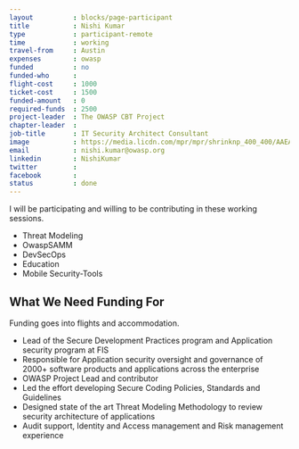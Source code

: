 ```yaml
---
layout          : blocks/page-participant
title           : Nishi Kumar
type            : participant-remote
time            : working
travel-from     : Austin
expenses        : owasp
funded          : no
funded-who      :
flight-cost     : 1000
ticket-cost     : 1500
funded-amount   : 0
required-funds  : 2500
project-leader  : The OWASP CBT Project
chapter-leader  :
job-title       : IT Security Architect Consultant
image           : https://media.licdn.com/mpr/mpr/shrinknp_400_400/AAEAAQAAAAAAAAhUAAAAJDk1MDAxZjhhLWU4YjYtNGNlOS04MTEwLTZlNTRkOThmODQzZQ.jpg
email           : nishi.kumar@owasp.org
linkedin        : NishiKumar
twitter         :
facebook        :
status          : done
---
```


I will be participating and willing to be contributing in these working sessions.

 - Threat Modeling
 - OwaspSAMM
 - DevSecOps
 - Education
 - Mobile Security-Tools

## What We Need Funding For

Funding goes into flights and accommodation.

 - Lead of the Secure Development Practices program and Application security program at FIS
 - Responsible for Application security oversight and governance of 2000+ software products and applications across the enterprise
 - OWASP Project Lead and contributor
 - Led the effort developing Secure Coding Policies, Standards and Guidelines
 - Designed state of the art Threat Modeling Methodology to review security architecture of applications
 - Audit support, Identity and Access management and Risk management experience
























